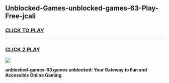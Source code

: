 
## Unblocked-Games-unblocked-games-63-Play-Free-jcali
<h3>
<a href="https://premium76.site?title=unblocked-games-63&ref=23A">CLICK TO PLAY</a></h3>
<hr>

<h3>
<a href="https://premium76.site?title=unblocked-games-63&ref=23A">CLICK 2 PLAY</a>
  
</h3>

<a href="https://premium76.site?title=unblocked-games-63&ref=23A"><img src="https://clearcache.store/games.png"></a>


**unblocked-games-63 games unblocked: Your Gateway to Fun and Accessible Online Gaming**
